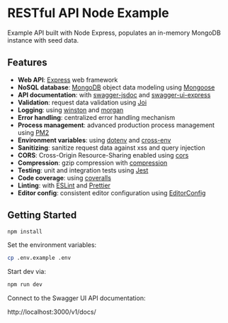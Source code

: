 # RESTful API Node Example

Example API built with Node Express, populates an in-memory MongoDB instance with seed data.


## Features

- **Web API**: [Express](https://expressjs.com/) web framework
- **NoSQL database**: [MongoDB](https://www.mongodb.com) object data modeling using [Mongoose](https://mongoosejs.com)
- **API documentation**: with [swagger-jsdoc](https://github.com/Surnet/swagger-jsdoc) and [swagger-ui-express](https://github.com/scottie1984/swagger-ui-express)
- **Validation**: request data validation using [Joi](https://github.com/hapijs/joi)
- **Logging**: using [winston](https://github.com/winstonjs/winston) and [morgan](https://github.com/expressjs/morgan)
- **Error handling**: centralized error handling mechanism
- **Process management**: advanced production process management using [PM2](https://pm2.keymetrics.io)
- **Environment variables**: using [dotenv](https://github.com/motdotla/dotenv) and [cross-env](https://github.com/kentcdodds/cross-env#readme)
- **Sanitizing**: sanitize request data against xss and query injection
- **CORS**: Cross-Origin Resource-Sharing enabled using [cors](https://github.com/expressjs/cors)
- **Compression**: gzip compression with [compression](https://github.com/expressjs/compression)
- **Testing**: unit and integration tests using [Jest](https://jestjs.io)
- **Code coverage**: using [coveralls](https://coveralls.io)
- **Linting**: with [ESLint](https://eslint.org) and [Prettier](https://prettier.io)
- **Editor config**: consistent editor configuration using [EditorConfig](https://editorconfig.org)


## Getting Started

```bash
npm install
```

Set the environment variables:

```bash
cp .env.example .env
```

Start dev via:

```bash
npm run dev
```

Connect to the Swagger UI API documentation:

http://localhost:3000/v1/docs/

